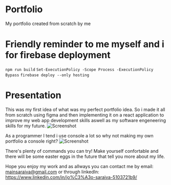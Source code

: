 # Portfolio
My portfolio created from scratch by me


# Friendly reminder to me myself and i for firebase deployment
```npm run build```
```Set-ExecutionPolicy -Scope Process -ExecutionPolicy Bypass```
```firebase deploy --only hosting```

# Presentation
This was my first idea of what was my perfect portfolio idea.
So i made it all from scratch using figma and then implementing
it on a react application to improve my web app development
skills aswell as my software engeneering skills for my future.
![Screenshot](./src/imgs/figma-1.png)

As a programmer I tend i use console a lot so why not
making my own portfolio a console right?
![Screenshot](./src/imgs/figma-2.png)

There's plenty of commands you can try! Make yourself
confortable and there will be some easter eggs in the future
that tell you more about my life.

Hope you enjoy my work and as allways you can contact me by
email: mainsaraiva@gmail.com or through 
linkedIn: https://www.linkedin.com/in/jo%C3%A3o-saraiva-5103721b9/